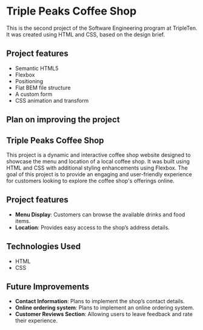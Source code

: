 # Triple Peaks Coffee Shop

This is the second project of the Software Engineering program at TripleTen. It was created using HTML and CSS, based on the design brief.

## Project features

- Semantic HTML5
- Flexbox
- Positioning
- Flat BEM file structure
- A custom form
- CSS animation and transform

## Plan on improving the project

## Triple Peaks Coffee Shop 

This project is a dynamic and interactive coffee shop website designed to showcase the menu and location of a local coffee shop. It was built using HTML and CSS with additional styling enhancements using Flexbox. The goal of this project is to provide an engaging and user-friendly experience for customers looking to explore the coffee shop's offerings online.

## Project features

- **Menu Display**: Customers can browse the available drinks and food items.
- **Location**: Provides easy access to the shop’s address details.

## Technologies Used
- HTML
- CSS

## Future Improvements
- **Contact Information**: Plans to implement the shop’s contact details.
- **Online ordering system**: Plans to implement an online ordering system.
- **Customer Reviews Section**: Allowing users to leave feedback and rate their experience.
